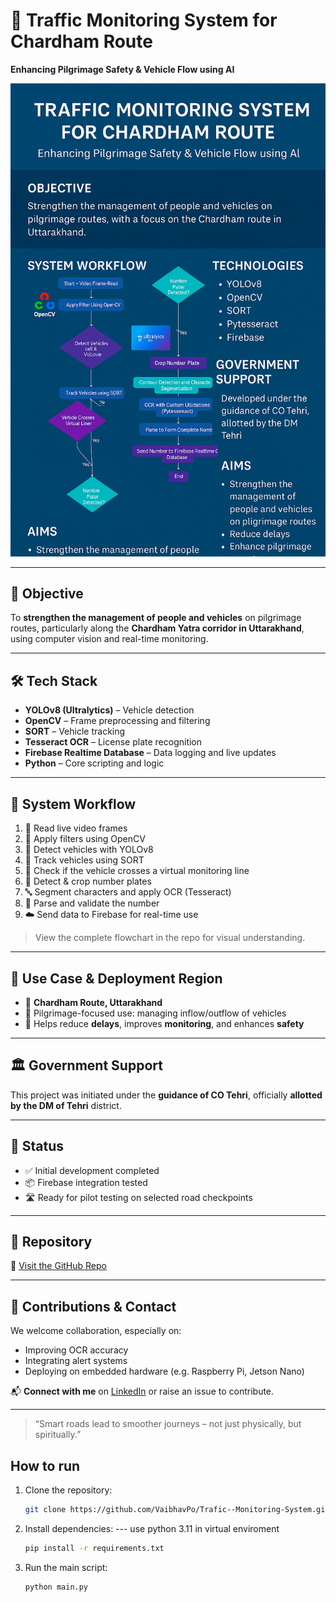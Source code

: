 # 🚦 Traffic Monitoring System for Chardham Route  
**Enhancing Pilgrimage Safety & Vehicle Flow using AI**

![Project Overview](https://github.com/VaibhavPo/Trafic--Monitoring-System/blob/main/ProjectPoster.png)

---

## 🎯 Objective

To **strengthen the management of people and vehicles** on pilgrimage routes, particularly along the **Chardham Yatra corridor in Uttarakhand**, using computer vision and real-time monitoring.

---

## 🛠️ Tech Stack

- **YOLOv8 (Ultralytics)** – Vehicle detection  
- **OpenCV** – Frame preprocessing and filtering  
- **SORT** – Vehicle tracking  
- **Tesseract OCR** – License plate recognition  
- **Firebase Realtime Database** – Data logging and live updates  
- **Python** – Core scripting and logic

---

## 🔄 System Workflow

1. 🎥 Read live video frames  
2. 🧹 Apply filters using OpenCV  
3. 🚗 Detect vehicles with YOLOv8  
4. 📍 Track vehicles using SORT  
5. 📏 Check if the vehicle crosses a virtual monitoring line  
6. 🔎 Detect & crop number plates  
7. 🔤 Segment characters and apply OCR (Tesseract)  
8. 🧠 Parse and validate the number  
9. ☁️ Send data to Firebase for real-time use

> View the complete flowchart in the repo for visual understanding.

---

## 📌 Use Case & Deployment Region

- 📍 **Chardham Route, Uttarakhand**  
- 🧘 Pilgrimage-focused use: managing inflow/outflow of vehicles  
- 🧭 Helps reduce **delays**, improves **monitoring**, and enhances **safety**

---

## 🏛️ Government Support

This project was initiated under the **guidance of CO Tehri**, officially **allotted by the DM of Tehri** district.

---

## 🧪 Status

- ✅ Initial development completed  
- 📦 Firebase integration tested  
- 🛣️ Ready for pilot testing on selected road checkpoints

---

## 📂 Repository

🔗 [Visit the GitHub Repo](https://github.com/VaibhavPo/Trafic--Monitoring-System)

---

## 🤝 Contributions & Contact

We welcome collaboration, especially on:
- Improving OCR accuracy
- Integrating alert systems
- Deploying on embedded hardware (e.g. Raspberry Pi, Jetson Nano)

📬 **Connect with me** on [LinkedIn](https://linkedin.com/in/vaibhavpokhriyal) or raise an issue to contribute.

---

> “Smart roads lead to smoother journeys – not just physically, but spiritually.”


## How to run
1. Clone the repository:
   ```bash
   git clone https://github.com/VaibhavPo/Trafic--Monitoring-System.git
   ```
2. Install dependencies:
--- use python 3.11 in virtual enviroment
   ```bash
   pip install -r requirements.txt
   ```
3. Run the main script:
   ```bash
   python main.py
   ```